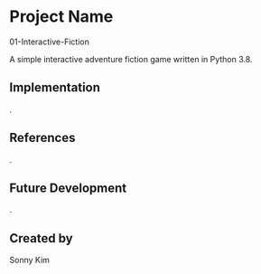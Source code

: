 # Project Name
01-Interactive-Fiction

A simple interactive adventure fiction game written in Python 3.8.

## Implementation
.

## References
.

## Future Development
.

## Created by
Sonny Kim
